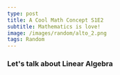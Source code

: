 ```yaml
---
type: post
title: A Cool Math Concept S1E2
subtitle: Mathematics is love!
image: /images/random/alto_2.png
tags: Random
---
```


### Let's talk about Linear Algebra


